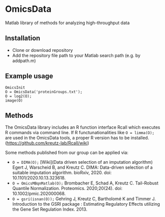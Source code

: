 # OmicsData
Matlab library of methods for analyzing high-throughput data

## Installation
- Clone or download repository
- Add the repository file path to your Matlab search path (e.g. by addpath.m)


## Example usage
```
OmicsInit
O = OmicsData('proteinGroups.txt');
O = log2(O);
image(O)
```

## Methods

The OmicsData library includes an R function interface Rcall which executes R commands via command line. If R functunationalities like `O = limma(O);` are used in the OmicsData tools, a proper R version has to be installed. (https://github.com/kreutz-lab/Rcall/wiki)

Some methods published from our group can be applied via:
- `O = DIMA(O);` [Wiki](Data driven selection of an imputation algorithm) Egert J, Warscheid B, and Kreutz C. DIMA: Data-driven selection of a suitable imputation algorithm. bioRxiv, 2020. doi: 10.1101/2020.10.13.323618.
- `O = OmicsMBqnMatlab(O);` Brombacher E, Schad A, Kreutz C. Tail-Robust Quantile Normalization. Proteomics. 2020;20(24). doi: 10.1002/pmic.202000068.
- `O = gsri(isnan(O));` Gehring J, Kreutz C, Bartholomé K and Timmer J. Introduction to the GSRI package : Estimating Regulatory Effects utilizing the Gene Set Regulation Index. 2013.
